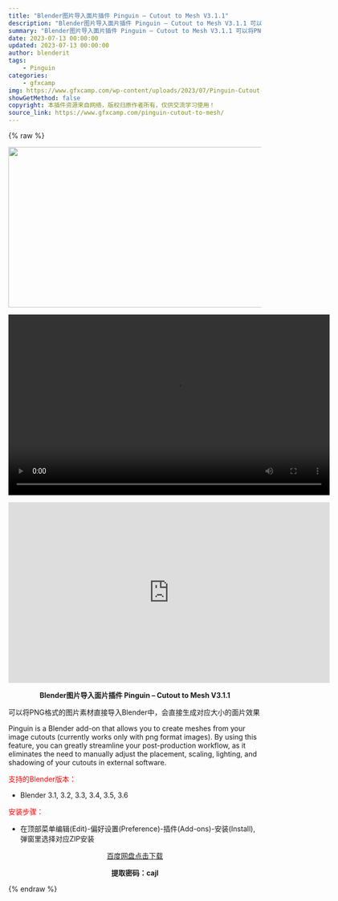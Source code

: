 ```yaml
---
title: "Blender图片导入面片插件 Pinguin – Cutout to Mesh V3.1.1"
description: "Blender图片导入面片插件 Pinguin – Cutout to Mesh V3.1.1 可以将PNG格式的图片素材直接导入Blender中，会直接生成对应大小的面片效果 Pingu..."
summary: "Blender图片导入面片插件 Pinguin – Cutout to Mesh V3.1.1 可以将PNG格式的图片素材直接导入Blender中，会直接生成对应大小的面片效果 Pingu..."
date: 2023-07-13 00:00:00
updated: 2023-07-13 00:00:00
author: blenderit
tags: 
    - Pinguin
categories:
    - gfxcamp
img: https://www.gfxcamp.com/wp-content/uploads/2023/07/Pinguin-Cutout-To-Mesh.jpg
showGetMethod: false
copyright: 本插件资源来自网络，版权归原作者所有，仅供交流学习使用！
source_link: https://www.gfxcamp.com/pinguin-cutout-to-mesh/
---
```


{% raw %}
<div><p><img decoding="async" class="aligncenter size-full wp-image-113478" src="https://www.gfxcamp.com/wp-content/uploads/2023/07/Pinguin-Cutout-To-Mesh.jpg" data-src="https://www.gfxcamp.com/wp-content/uploads/2023/07/Pinguin-Cutout-To-Mesh.jpg" alt="" width="640" height="320" data-srcset="https://www.gfxcamp.com/wp-content/uploads/2023/07/Pinguin-Cutout-To-Mesh.jpg 640w, https://www.gfxcamp.com/wp-content/uploads/2023/07/Pinguin-Cutout-To-Mesh-150x75.jpg 150w" data-sizes="(max-width: 640px) 100vw, 640px"><br>
</p><center><div style="width: 640px;" class="wp-video"><!--[if lt IE 9]><script>document.createElement('video');</script><![endif]-->
<video class="wp-video-shortcode" id="video-113477-1" width="640" height="360" preload="true" controls="controls"><source type="video/mp4" src="https://cloud.video.taobao.com//play/u/80049544/p/2/e/6/t/1/418419680111.mp4?_=1"></source><a href="https://cloud.video.taobao.com//play/u/80049544/p/2/e/6/t/1/418419680111.mp4">https://cloud.video.taobao.com//play/u/80049544/p/2/e/6/t/1/418419680111.mp4</a></video></div></center><p style="text-align: center;"><iframe loading="lazy" src="https://player.youku.com/embed/XNTk4MTk5MzMzNg==" width="640" height="360" frameborder="0" allowfullscreen="allowfullscreen" data-mce-fragment="1"></iframe></p><p style="text-align: center;"><strong>Blender图片导入面片插件 Pinguin – Cutout to Mesh V3.1.1</strong></p><p>可以将PNG格式的图片素材直接导入Blender中，会直接生成对应大小的面片效果</p><p>Pinguin is a Blender add-on that allows you to create meshes from your image cutouts (currently works only with png format images). By using this feature, you can greatly streamline your post-production workflow, as it eliminates the need to manually adjust the placement, scaling, lighting, and shadowing of your cutouts in external software.</p><p style="text-align: left;"><span style="color: #ff0000;">支持的Blender版本：</span></p><ul>
<li style="text-align: left;">Blender 3.1, 3.2, 3.3, 3.4, 3.5, 3.6</li>
</ul><p style="text-align: left;"><span style="color: #ff0000;">安装步骤：</span></p><ul>
<li>在顶部菜单编辑(Edit)-偏好设置(Preference)-插件(Add-ons)-安装(Install),弹窗里选择对应ZIP安装</li>
</ul><p style="text-align: center;"><a class="maxbutton-3 maxbutton maxbutton-baidu" target="_blank" rel="noopener" href="https://pan.baidu.com/s/1jAX2G-08Ia-4r1SYXrQtXw?pwd=cajl"><span class="mb-text">百度网盘点击下载</span></a></p><p style="text-align: center;"><strong>提取密码：cajl</strong></p></div>
<div style="display: none">gfxcamp</div>
{% endraw %}
